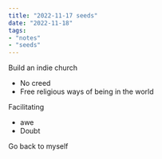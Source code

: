 ```yaml
---
title: "2022-11-17 seeds"
date: "2022-11-18"
tags:
- "notes"
- "seeds"
---
```


Build an indie church
- No creed
- Free religious ways of being in the world

Facilitating
- awe
- Doubt

Go back to myself
